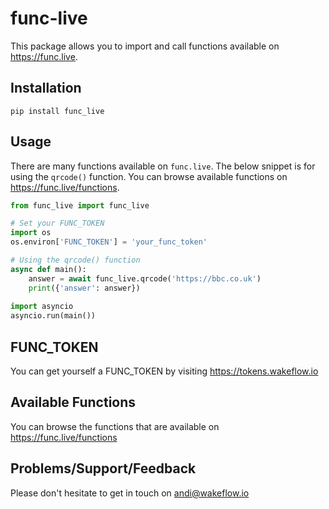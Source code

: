 # func-live

This package allows you to import and call functions available on https://func.live.

## Installation

```pip install func_live```

## Usage

There are many functions available on `func.live`. The below snippet is for using the `qrcode()` function. You can browse available functions on https://func.live/functions.

```py
from func_live import func_live

# Set your FUNC_TOKEN
import os
os.environ['FUNC_TOKEN'] = 'your_func_token'

# Using the qrcode() function
async def main():
    answer = await func_live.qrcode('https://bbc.co.uk')
    print({'answer': answer})
    
import asyncio
asyncio.run(main())
```

## FUNC_TOKEN

You can get yourself a FUNC_TOKEN by visiting https://tokens.wakeflow.io

## Available Functions

You can browse the functions that are available on https://func.live/functions

## Problems/Support/Feedback

Please don't hesitate to get in touch on andi@wakeflow.io
